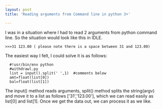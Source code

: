 ```yaml
---
layout: post
title: 'Reading arguments from Command line in python 3+'

---
```

<p>
I was in a situation where I had to read 2 arguments from python command line.
 So the situation would look like this in IDLE.</p>

    >>>31 123.00 ( please note there is a space between 31 and 123.00)

The easiest way I felt, I could solve it is as follows:

      #!usr/bin/env python
      #withdrawl.py
      list = input().split(' ',1)  #comments below
      amt=float(list[0])
      bal=float(list[1])

<p>
The input() method reads arguments, split() method splits the
string(argv) and move it to a list as follows ['31','123.00'], which we can read easily as list[0] and list[1].
Once we get the data out, we can process it as we like.</p>
